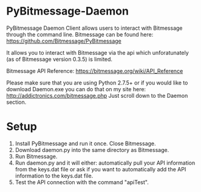 PyBitmessage-Daemon
===================

PyBitmessage Daemon Client allows users to interact with Bitmessage through the command line. Bitmessage can be found here: https://github.com/Bitmessage/PyBitmessage

It allows you to interact with Bitmessage via the api which unforatunately (as of Bitmessage version 0.3.5) is limited.

Bitmessage API Reference: https://bitmessage.org/wiki/API_Reference

Please make sure that you are using Python 2.7.5+ or if you would like to download Daemon.exe you can do that on my site here: http://addictronics.com/bitmessage.php Just scroll down to the Daemon section.

Setup
=====
1. Install PyBitmessage and run it once. Close Bitmessage.
2. Download daemon.py into the same directory as Bitmessage.
3. Run Bitmessage.
4. Run daemon.py and it will either: automatically pull your API information from the keys.dat file or ask if you want to automatically add the API information to the keys.dat file.
5. Test the API connection with the command "apiTest".
